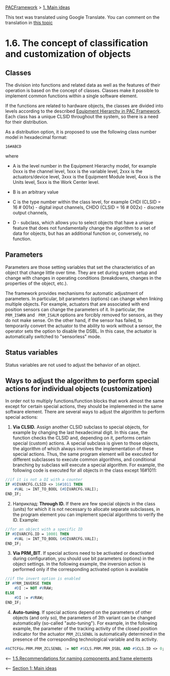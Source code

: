 [PACFramework](../README_EN.md) > [1. Main ideas](README_EN.md)

This text was translated using Google Translate. You can comment on the translation in [this topic](https://github.com/pupenasan/PACFramework/issues/52)

# 1.6. The concept of classification and customization of objects

## Classes

The division into functions and related data as well as the features of their operation is based on the concept of classes. Classes make it possible to implement common functions within a single software element.

If the functions are related to hardware objects, the classes are divided into levels according to the described [Equipment Hierarchy in PAC Framework](1_3_equip_en.md). Each class has a unique CLSID throughout the system, so there is a need for their distribution.

As a distribution option, it is proposed to use the following class number model in hexadecimal format:

```
16#ABCD  
```

where 

- A is the level number in the Equipment Hierarchy model, for example 0xxx is the channel level, 1xxx is the variable level, 2xxx is the actuators/device level, 3xxx is the Equipment Module level, 4xxx is the Units level, 5xxx is the Work Center level.
- B is an arbitrary value

- C is the type number within the class level, for example CHDI (CLSID = 16 # 001x) - digital input channels, CHDO (CLSID = 16 # 002x) - discrete output channels,

- D - subclass, which allows you to select objects that have a unique feature that does not fundamentally change the algorithm to a set of data for objects, but has an additional function or, conversely, no function.     

## Parameters

Parameters are those setting variables that set the characteristics of an object that change little over time. They are set during system setup and change with changes in operating conditions (breakdowns, changes in the properties of the object, etc.).

The framework provides mechanisms for automatic adjustment of parameters. In particular, bit parameters (options) can change when linking multiple objects. For example, actuators that are associated with end position sensors can change the parameters of it. In particular, the `PRM_ISWRN` and ` PRM_ISALM` options are forcibly removed for sensors, as they do not make sense. On the other hand, if the sensor has failed, to temporarily convert the actuator to the ability to work without a sensor, the operator sets the option to disable the DSBL. In this case, the actuator is automatically switched to "sensorless" mode.  

## Status variables

Status variables are not used to adjust the behavior of an object.   

## Ways to adjust the algorithm to perform special actions for individual objects (customization)

In order not to multiply functions/function blocks that work almost the same except for certain special actions, they should be implemented in the same software element. There are several ways to adjust the algorithm to perform special actions:

1) **Via CLSID.** Assign another CLSID subclass to special objects, for example by changing the last hexadecimal digit. In this case, the function checks the CLSID and, depending on it, performs certain special (custom) actions. A special subclass is given to those objects, the algorithm of which always involves the implementation of these special actions. Thus, the same program element will be executed for different subclasses to execute common algorithms, and conditional branching by subclass will execute a special algorithm. For example, the following code is executed for all objects in the class except 16#1011:

```pascal
//if it is not a DI with a counter
IF #DIVARCFG.CLSID <> 16#1011 THEN
	#VAL := INT_TO_BOOL (#DIVARCFG.VALI);
END_IF;
```

2) Наприклад: **Through ID.** If there are few special objects in the class (units) for which it is not necessary to allocate separate subclasses, in the program element you can implement special algorithms to verify the ID. Example:

```pascal
//for an object with a specific ID
IF #DIVARCFG.ID = 10001 THEN
	#VAL := INT_TO_BOOL (#DIVARCFG.VALI);
END_IF;
```

3) **Via PRM_BIT**. If special actions need to be activated or deactivated during configuration, you should use bit parameters (options) in the object settings. In the following example, the inversion action is performed only if the corresponding activated option is available

```pascal
//if the invert option is enabled
IF #PRM_INVERSE THEN
	#DI := NOT #VRAW;
ELSE
	#DI := #VRAW;
END_IF;
```

4)  **Auto-tuning**. If special actions depend on the parameters of other objects (and only so), the parameters of 3th variant can be changed automatically (so-called "auto-tuning"). For example, in the following example, the parameter of the tracking activity of the closed position indicator for the actuator `PRM_ZCLSENBL` is automatically determined in the presence of the corresponding technological variable and its activity.

```pascal
#ACTCFGu.PRM.PRM_ZCLSENBL := NOT #SCLS.PRM.PRM_DSBL AND #SCLS.ID <> 0;
```



<-- [1.5.Recommendations for naming components and frame elements](1_5_naming_en.md)

<-- [Section 1: Main ideas](README_EN.md)
